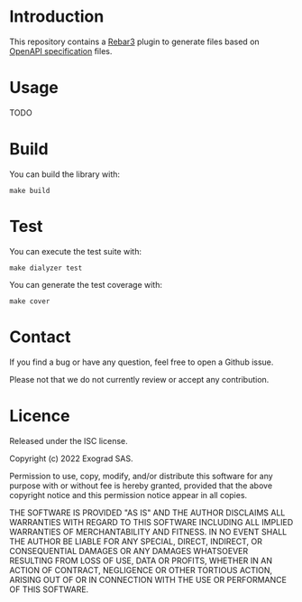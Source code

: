 # Introduction
This repository contains a [Rebar3](http://rebar3.org) plugin to
generate files based on [OpenAPI
specification](https://swagger.io/specification/) files.

# Usage
TODO

# Build
You can build the library with:

    make build

# Test
You can execute the test suite with:

    make dialyzer test

You can generate the test coverage with:

    make cover

# Contact
If you find a bug or have any question, feel free to open a Github
issue.

Please not that we do not currently review or accept any contribution.

# Licence
Released under the ISC license.

Copyright (c) 2022 Exograd SAS.

Permission to use, copy, modify, and/or distribute this software for any
purpose with or without fee is hereby granted, provided that the above
copyright notice and this permission notice appear in all copies.

THE SOFTWARE IS PROVIDED "AS IS" AND THE AUTHOR DISCLAIMS ALL WARRANTIES
WITH REGARD TO THIS SOFTWARE INCLUDING ALL IMPLIED WARRANTIES OF
MERCHANTABILITY AND FITNESS. IN NO EVENT SHALL THE AUTHOR BE LIABLE FOR
ANY SPECIAL, DIRECT, INDIRECT, OR CONSEQUENTIAL DAMAGES OR ANY DAMAGES
WHATSOEVER RESULTING FROM LOSS OF USE, DATA OR PROFITS, WHETHER IN AN
ACTION OF CONTRACT, NEGLIGENCE OR OTHER TORTIOUS ACTION, ARISING OUT OF
OR IN CONNECTION WITH THE USE OR PERFORMANCE OF THIS SOFTWARE.

